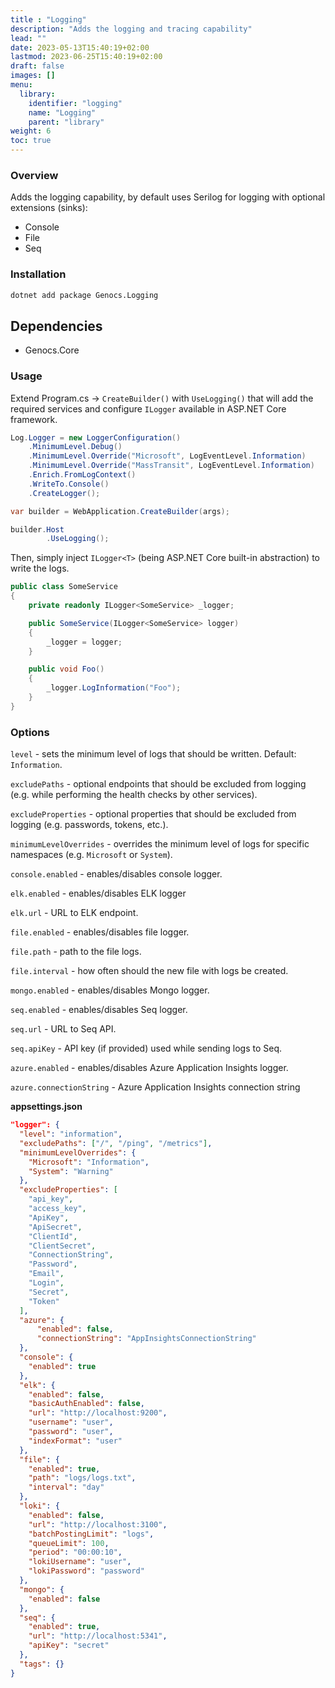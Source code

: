```yaml
---
title : "Logging"
description: "Adds the logging and tracing capability"
lead: ""
date: 2023-05-13T15:40:19+02:00
lastmod: 2023-06-25T15:40:19+02:00
draft: false
images: []
menu:
  library:
    identifier: "logging"
    name: "Logging"
    parent: "library"
weight: 6
toc: true
---
```



### Overview
Adds the logging capability, by default uses Serilog for logging with optional extensions (sinks):

- Console
- File
- Seq


### Installation

``` bash
dotnet add package Genocs.Logging
```

## Dependencies

- Genocs.Core

### Usage

Extend Program.cs -> `CreateBuilder()` with `UseLogging()` that will add the required services and configure `ILogger` available in ASP.NET Core framework.

``` cs
Log.Logger = new LoggerConfiguration()
    .MinimumLevel.Debug()
    .MinimumLevel.Override("Microsoft", LogEventLevel.Information)
    .MinimumLevel.Override("MassTransit", LogEventLevel.Information)
    .Enrich.FromLogContext()
    .WriteTo.Console()
    .CreateLogger();

var builder = WebApplication.CreateBuilder(args);

builder.Host
        .UseLogging();
```

Then, simply inject `ILogger<T>` (being ASP.NET Core built-in abstraction) to write the logs.

``` cs
public class SomeService
{
    private readonly ILogger<SomeService> _logger;

    public SomeService(ILogger<SomeService> logger)
    {
        _logger = logger;
    }

    public void Foo()
    {
        _logger.LogInformation("Foo");
    }
}
```

### Options

`level` - sets the minimum level of logs that should be written. Default: `Information`.

`excludePaths` - optional endpoints that should be excluded from logging (e.g. while performing the health checks by other services).

`excludeProperties` - optional properties that should be excluded from logging (e.g. passwords, tokens, etc.).

`minimumLevelOverrides` - overrides the minimum level of logs for specific namespaces (e.g. `Microsoft` or `System`).

`console.enabled` - enables/disables console logger.

`elk.enabled` - enables/disables ELK logger

`elk.url` - URL to ELK endpoint.

`file.enabled` - enables/disables file logger.

`file.path` - path to the file logs.

`file.interval` - how often should the new file with logs be created.

`mongo.enabled` - enables/disables Mongo logger.

`seq.enabled` - enables/disables Seq logger.

`seq.url` - URL to Seq API.

`seq.apiKey` - API key (if provided) used while sending logs to Seq.

`azure.enabled` - enables/disables Azure Application Insights logger.

`azure.connectionString` - Azure Application Insights connection string

**appsettings.json**

``` json
"logger": {
  "level": "information",
  "excludePaths": ["/", "/ping", "/metrics"],
  "minimumLevelOverrides": {
    "Microsoft": "Information",
    "System": "Warning"
  },
  "excludeProperties": [
    "api_key",
    "access_key",
    "ApiKey",
    "ApiSecret",
    "ClientId",
    "ClientSecret",
    "ConnectionString",
    "Password",
    "Email",
    "Login",
    "Secret",
    "Token"
  ],
  "azure": {
      "enabled": false,
      "connectionString": "AppInsightsConnectionString"
  },
  "console": {
    "enabled": true
  },
  "elk": {
    "enabled": false,
    "basicAuthEnabled": false,
    "url": "http://localhost:9200",
    "username": "user",
    "password": "user",
    "indexFormat": "user"
  },
  "file": {
    "enabled": true,
    "path": "logs/logs.txt",
    "interval": "day"
  },
  "loki": {
    "enabled": false,
    "url": "http://localhost:3100",
    "batchPostingLimit": "logs",
    "queueLimit": 100,
    "period": "00:00:10",
    "lokiUsername": "user",
    "lokiPassword": "password"
  },    
  "mongo": {
    "enabled": false
  },  
  "seq": {
    "enabled": true,
    "url": "http://localhost:5341",
    "apiKey": "secret"
  },
  "tags": {}
}
```